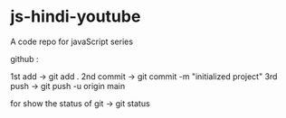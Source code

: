 # js-hindi-youtube
A code repo for javaScript series


github : 

1st add -> git add .
2nd commit -> git commit -m "initialized project"
3rd push -> git push -u origin main

for show the status of git -> git status
